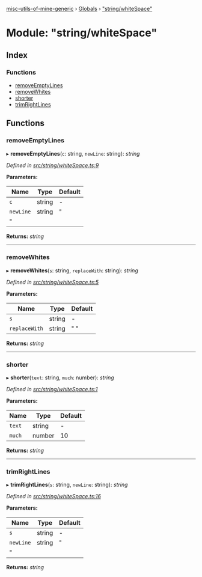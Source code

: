 [misc-utils-of-mine-generic](../README.md) › [Globals](../globals.md) › ["string/whiteSpace"](_string_whitespace_.md)

# Module: "string/whiteSpace"

## Index

### Functions

* [removeEmptyLines](_string_whitespace_.md#removeemptylines)
* [removeWhites](_string_whitespace_.md#removewhites)
* [shorter](_string_whitespace_.md#shorter)
* [trimRightLines](_string_whitespace_.md#trimrightlines)

## Functions

###  removeEmptyLines

▸ **removeEmptyLines**(`c`: string, `newLine`: string): *string*

*Defined in [src/string/whiteSpace.ts:9](https://github.com/cancerberoSgx/misc-utils-of-mine/blob/cb3d17a/misc-utils-of-mine-generic/src/string/whiteSpace.ts#L9)*

**Parameters:**

Name | Type | Default |
------ | ------ | ------ |
`c` | string | - |
`newLine` | string | "
" |

**Returns:** *string*

___

###  removeWhites

▸ **removeWhites**(`s`: string, `replaceWith`: string): *string*

*Defined in [src/string/whiteSpace.ts:5](https://github.com/cancerberoSgx/misc-utils-of-mine/blob/cb3d17a/misc-utils-of-mine-generic/src/string/whiteSpace.ts#L5)*

**Parameters:**

Name | Type | Default |
------ | ------ | ------ |
`s` | string | - |
`replaceWith` | string | " " |

**Returns:** *string*

___

###  shorter

▸ **shorter**(`text`: string, `much`: number): *string*

*Defined in [src/string/whiteSpace.ts:1](https://github.com/cancerberoSgx/misc-utils-of-mine/blob/cb3d17a/misc-utils-of-mine-generic/src/string/whiteSpace.ts#L1)*

**Parameters:**

Name | Type | Default |
------ | ------ | ------ |
`text` | string | - |
`much` | number | 10 |

**Returns:** *string*

___

###  trimRightLines

▸ **trimRightLines**(`s`: string, `newLine`: string): *string*

*Defined in [src/string/whiteSpace.ts:16](https://github.com/cancerberoSgx/misc-utils-of-mine/blob/cb3d17a/misc-utils-of-mine-generic/src/string/whiteSpace.ts#L16)*

**Parameters:**

Name | Type | Default |
------ | ------ | ------ |
`s` | string | - |
`newLine` | string | "
" |

**Returns:** *string*
